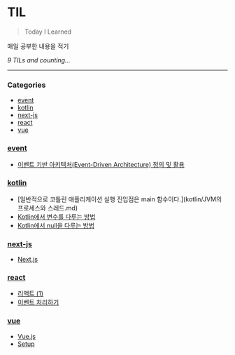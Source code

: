 # TIL
> Today I Learned

매일 공부한 내용을 적기


_9 TILs and counting..._

---

### Categories

- [event](#event)
- [kotlin](#kotlin)
- [next-js](#next-js)
- [react](#react)
- [vue](#vue)

### [event](#event)
- [이벤트 기반 아키텍처(Event-Driven Architecture) 정의 및 활용](event/Event-Driven-Architecture)

### [kotlin](#kotlin)
- [일반적으로 코틀린 애플리케이션 실행 진입점은 main 함수이다.](kotlin/JVM의 프로세스와 스레드.md)
- [Kotlin에서 변수를 다루는 방법](kotlin/Kotlin_1.md)
- [Kotlin에서 null을 다루는 방법](kotlin/Kotlin_2.md)

### [next-js](#next-js)
- [Next.js](next-js/1.md)

### [react](#react)
- [리액트 (1)](react/1.md)
- [이벤트 처리하기](react/2.md)

### [vue](#vue)
- [Vue.js](vue/Vue_Study_1.md)
- [Setup](vue/Vue_Study_2.md)

[1]: https://github.com/jbranchaud/til

